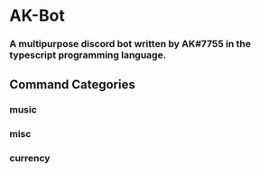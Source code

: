 # AK-Bot
### A multipurpose discord bot written by AK#7755 in the typescript programming language.

## Command Categories
### music
### misc
### currency
